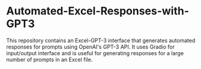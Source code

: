 # Automated-Excel-Responses-with-GPT3
This repository contains an Excel-GPT-3 interface that generates automated responses for prompts using OpenAI's GPT-3 API. It uses Gradio for input/output interface and is useful for generating responses for a large number of prompts in an Excel file.
